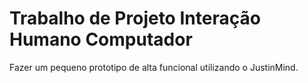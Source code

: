 # Trabalho de Projeto Interação Humano Computador

Fazer um pequeno prototipo de alta funcional utilizando o JustinMind.